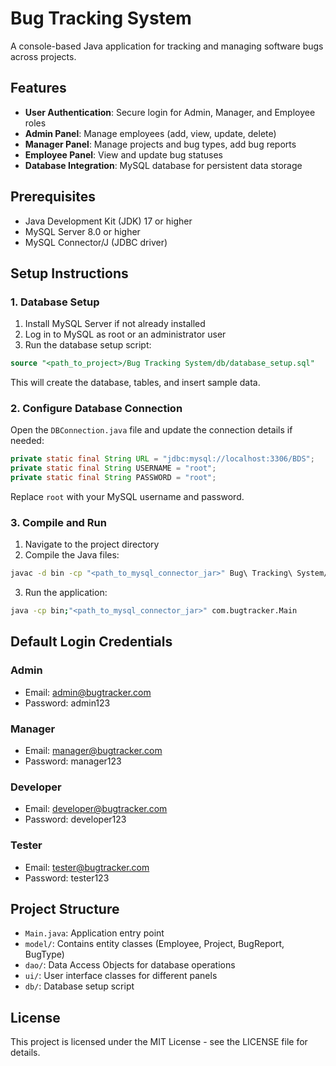 # Bug Tracking System

A console-based Java application for tracking and managing software bugs across projects.

## Features

- **User Authentication**: Secure login for Admin, Manager, and Employee roles
- **Admin Panel**: Manage employees (add, view, update, delete)
- **Manager Panel**: Manage projects and bug types, add bug reports
- **Employee Panel**: View and update bug statuses
- **Database Integration**: MySQL database for persistent data storage

## Prerequisites

- Java Development Kit (JDK) 17 or higher
- MySQL Server 8.0 or higher
- MySQL Connector/J (JDBC driver)

## Setup Instructions

### 1. Database Setup

1. Install MySQL Server if not already installed
2. Log in to MySQL as root or an administrator user
3. Run the database setup script:

```sql
source "<path_to_project>/Bug Tracking System/db/database_setup.sql"
```

This will create the database, tables, and insert sample data.

### 2. Configure Database Connection

Open the `DBConnection.java` file and update the connection details if needed:

```java
private static final String URL = "jdbc:mysql://localhost:3306/BDS";
private static final String USERNAME = "root";
private static final String PASSWORD = "root";
```

Replace `root` with your MySQL username and password.

### 3. Compile and Run

1. Navigate to the project directory
2. Compile the Java files:

```bash
javac -d bin -cp "<path_to_mysql_connector_jar>" Bug\ Tracking\ System/*.java Bug\ Tracking\ System/*/*.java
```

3. Run the application:

```bash
java -cp bin;"<path_to_mysql_connector_jar>" com.bugtracker.Main
```

## Default Login Credentials

### Admin
- Email: admin@bugtracker.com
- Password: admin123

### Manager
- Email: manager@bugtracker.com
- Password: manager123

### Developer
- Email: developer@bugtracker.com
- Password: developer123

### Tester
- Email: tester@bugtracker.com
- Password: tester123

## Project Structure

- `Main.java`: Application entry point
- `model/`: Contains entity classes (Employee, Project, BugReport, BugType)
- `dao/`: Data Access Objects for database operations
- `ui/`: User interface classes for different panels
- `db/`: Database setup script

## License

This project is licensed under the MIT License - see the LICENSE file for details.